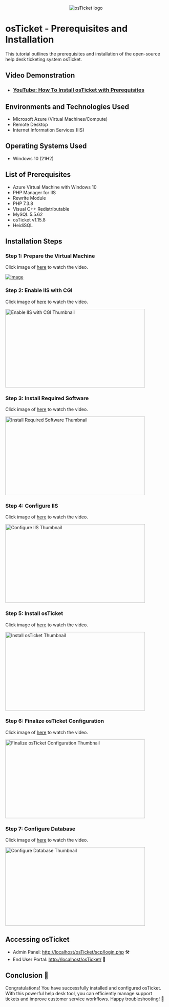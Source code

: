 <p align="center">
<img src="https://i.imgur.com/Clzj7Xs.png" alt="osTicket logo"/>
</p>

<h1>osTicket - Prerequisites and Installation</h1>
This tutorial outlines the prerequisites and installation of the open-source help desk ticketing system osTicket.<br />


<h2>Video Demonstration</h2>

- ### [YouTube: How To Install osTicket with Prerequisites](https://www.youtube.com)

<h2>Environments and Technologies Used</h2>

- Microsoft Azure (Virtual Machines/Compute)
- Remote Desktop
- Internet Information Services (IIS)

<h2>Operating Systems Used </h2>

- Windows 10</b> (21H2)

<h2>List of Prerequisites</h2>

- Azure Virtual Machine with Windows 10
- PHP Manager for IIS
- Rewrite Module
- PHP 7.3.8
- Visual C++ Redistributable
- MySQL 5.5.62
- osTicket v1.15.8
- HeidiSQL


<h2>Installation Steps</h2>

### Step 1: Prepare the Virtual Machine
<p>

Click image of <a href="https://youtu.be/6dKINyY88mE" target="_blank">here</a> to watch the video.
</p>
<a href="https://youtu.be/6dKINyY88mE" target="_blank">
   
![image](https://github.com/user-attachments/assets/667a9d98-9e7f-40cd-8e59-b1b9d98a5b40)
</a>


### Step 2: Enable IIS with CGI
<p>
Click image of <a href="https://www.youtube.com/watch?v=QGpSbkNHU64" target="_blank">here</a> to watch the video.
</p>
<a href="https://www.youtube.com/watch?v=QGpSbkNHU64" target="_blank">
    <img src="https://img.youtube.com/vi/QGpSbkNHU64/hqdefault.jpg" alt="Enable IIS with CGI Thumbnail" style="width:436px; height:245px;">
</a>

### Step 3: Install Required Software
<p>
Click image of <a href="https://www.youtube.com/watch?v=XW3_hLmNqw4" target="_blank">here</a> to watch the video.
</p>
<a href="https://www.youtube.com/watch?v=XW3_hLmNqw4" target="_blank">
    <img src="https://img.youtube.com/vi/XW3_hLmNqw4/hqdefault.jpg" alt="Install Required Software Thumbnail" style="width:436px; height:245px;">
</a>

### Step 4: Configure IIS
<p>
Click image of <a href="https://www.youtube.com/watch?v=8Af_7j-RluA" target="_blank">here</a> to watch the video.
</p>
<a href="https://www.youtube.com/watch?v=8Af_7j-RluA" target="_blank">
    <img src="https://img.youtube.com/vi/8Af_7j-RluA/hqdefault.jpg" alt="Configure IIS Thumbnail" style="width:436px; height:245px;">
</a>

### Step 5: Install osTicket
<p>
Click image of <a href="https://www.youtube.com/watch?v=YOsfQ_rJHeg" target="_blank">here</a> to watch the video.
</p>
<a href="https://www.youtube.com/watch?v=YOsfQ_rJHeg" target="_blank">
    <img src="https://img.youtube.com/vi/YOsfQ_rJHeg/hqdefault.jpg" alt="Install osTicket Thumbnail" style="width:436px; height:245px;">
</a>

### Step 6: Finalize osTicket Configuration
<p>
Click image of <a href="https://www.youtube.com/watch?v=7MyEU8pb7wk" target="_blank">here</a> to watch the video.
</p>
<a href="https://www.youtube.com/watch?v=7MyEU8pb7wk" target="_blank">
    <img src="https://img.youtube.com/vi/7MyEU8pb7wk/hqdefault.jpg" alt="Finalize osTicket Configuration Thumbnail" style="width:436px; height:245px;">
</a>

### Step 7: Configure Database
<p>
Click image of <a href="https://www.youtube.com/watch?v=17qpEZ-EeKY" target="_blank">here</a> to watch the video.
</p>
<a href="https://www.youtube.com/watch?v=17qpEZ-EeKY" target="_blank">
    <img src="https://img.youtube.com/vi/17qpEZ-EeKY/hqdefault.jpg" alt="Configure Database Thumbnail" style="width:436px; height:245px;">
</a>

<h2>Accessing osTicket</h2>
<ul>
  <li>Admin Panel: <a href="http://localhost/osTicket/scp/login.php" target="_blank">http://localhost/osTicket/scp/login.php</a> 🛠️</li>
  <li>End User Portal: <a href="http://localhost/osTicket/" target="_blank">http://localhost/osTicket/</a> 🌟</li>
</ul>

<h2>Conclusion 🎉</h2>
<p>
Congratulations! You have successfully installed and configured osTicket. With this powerful help desk tool, you can efficiently manage support tickets and improve customer service workflows. Happy troubleshooting! 🚀
</p>
